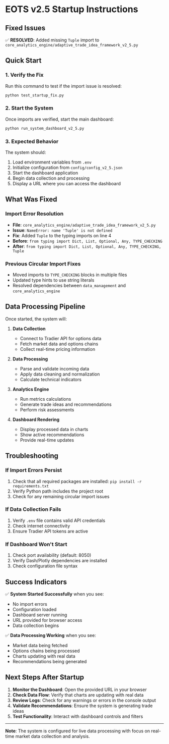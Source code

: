 # EOTS v2.5 Startup Instructions

## Fixed Issues
✅ **RESOLVED**: Added missing `Tuple` import to `core_analytics_engine/adaptive_trade_idea_framework_v2_5.py`

## Quick Start

### 1. Verify the Fix
Run this command to test if the import issue is resolved:
```bash
python test_startup_fix.py
```

### 2. Start the System
Once imports are verified, start the main dashboard:
```bash
python run_system_dashboard_v2_5.py
```

### 3. Expected Behavior
The system should:
1. Load environment variables from `.env`
2. Initialize configuration from `config/config_v2_5.json`
3. Start the dashboard application
4. Begin data collection and processing
5. Display a URL where you can access the dashboard

## What Was Fixed

### Import Error Resolution
- **File**: `core_analytics_engine/adaptive_trade_idea_framework_v2_5.py`
- **Issue**: `NameError: name 'Tuple' is not defined`
- **Fix**: Added `Tuple` to the typing imports on line 4
- **Before**: `from typing import Dict, List, Optional, Any, TYPE_CHECKING`
- **After**: `from typing import Dict, List, Optional, Any, TYPE_CHECKING, Tuple`

### Previous Circular Import Fixes
- Moved imports to `TYPE_CHECKING` blocks in multiple files
- Updated type hints to use string literals
- Resolved dependencies between `data_management` and `core_analytics_engine`

## Data Processing Pipeline

Once started, the system will:

1. **Data Collection**
   - Connect to Tradier API for options data
   - Fetch market data and options chains
   - Collect real-time pricing information

2. **Data Processing**
   - Parse and validate incoming data
   - Apply data cleaning and normalization
   - Calculate technical indicators

3. **Analytics Engine**
   - Run metrics calculations
   - Generate trade ideas and recommendations
   - Perform risk assessments

4. **Dashboard Rendering**
   - Display processed data in charts
   - Show active recommendations
   - Provide real-time updates

## Troubleshooting

### If Import Errors Persist
1. Check that all required packages are installed: `pip install -r requirements.txt`
2. Verify Python path includes the project root
3. Check for any remaining circular import issues

### If Data Collection Fails
1. Verify `.env` file contains valid API credentials
2. Check internet connectivity
3. Ensure Tradier API tokens are active

### If Dashboard Won't Start
1. Check port availability (default: 8050)
2. Verify Dash/Plotly dependencies are installed
3. Check configuration file syntax

## Success Indicators

✅ **System Started Successfully** when you see:
- No import errors
- Configuration loaded
- Dashboard server running
- URL provided for browser access
- Data collection begins

✅ **Data Processing Working** when you see:
- Market data being fetched
- Options chains being processed
- Charts updating with real data
- Recommendations being generated

## Next Steps After Startup

1. **Monitor the Dashboard**: Open the provided URL in your browser
2. **Check Data Flow**: Verify that charts are updating with real data
3. **Review Logs**: Check for any warnings or errors in the console output
4. **Validate Recommendations**: Ensure the system is generating trade ideas
5. **Test Functionality**: Interact with dashboard controls and filters

---

**Note**: The system is configured for live data processing with focus on real-time market data collection and analysis.